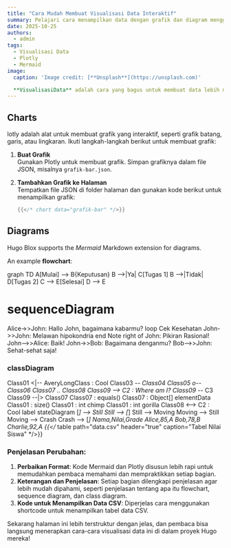 ```yaml
---
title: "Cara Mudah Membuat Visualisasi Data Interaktif"
summary: Pelajari cara menampilkan data dengan grafik dan diagram menggunakan Hugo.
date: 2025-10-25
authors:
  - admin
tags:
  - Visualisasi Data
  - Plotly
  - Mermaid
image:
  caption: 'Image credit: [**Unsplash**](https://unsplash.com)'

  **VisualisasiData** adalah cara yang bagus untuk membuat data lebih mudah dipahami. Di sini, kita akan belajar cara menampilkan data menggunakan **grafik interaktif** dengan Plotly dan **diagram** dengan Mermaid di Hugo.
---
```


## Charts
lotly adalah alat untuk membuat grafik yang interaktif, seperti grafik batang, garis, atau lingkaran. Ikuti langkah-langkah berikut untuk membuat grafik:

1. **Buat Grafik**  
   Gunakan Plotly untuk membuat grafik. Simpan grafiknya dalam file JSON, misalnya `grafik-bar.json`.

2. **Tambahkan Grafik ke Halaman**  
   Tempatkan file JSON di folder halaman dan gunakan kode berikut untuk menampilkan grafik:

   ```go
   {{</* chart data="grafik-bar" */>}}

## Diagrams

Hugo Blox supports the _Mermaid_ Markdown extension for diagrams.

An example **flowchart**:

 graph TD
A[Mulai] --> B{Keputusan}
B -->|Ya| C[Tugas 1]
B -->|Tidak| D[Tugas 2]
C --> E[Selesai]
D --> E

# sequenceDiagram
Alice->>John: Hallo John, bagaimana kabarmu?
loop Cek Kesehatan
    John->>John: Melawan hipokondria
end
Note right of John: Pikiran Rasional!
John-->>Alice: Baik!
John->>Bob: Bagaimana denganmu?
Bob-->>John: Sehat-sehat saja!

### classDiagram
Class01 <|-- AveryLongClass : Cool
Class03 *-- Class04
Class05 o-- Class06
Class07 .. Class08
Class09 --> C2 : Where am I?
Class09 --* C3
Class09 --|> Class07
Class07 : equals()
Class07 : Object[] elementData
Class01 : size()
Class01 : int chimp
Class01 : int gorilla
Class08 <--> C2 : Cool label
stateDiagram
[*] --> Still
Still --> [*]
Still --> Moving
Moving --> Still
Moving --> Crash
Crash --> [*]
Nama,Nilai,Grade
Alice,85,A
Bob,78,B
Charlie,92,A
{{</* table path="data.csv" header="true" caption="Tabel Nilai Siswa" */>}}


### Penjelasan Perubahan:
1. **Perbaikan Format**: Kode Mermaid dan Plotly disusun lebih rapi untuk memudahkan pembaca memahami dan mempraktikkan setiap bagian.
2. **Keterangan dan Penjelasan**: Setiap bagian dilengkapi penjelasan agar lebih mudah dipahami, seperti penjelasan tentang apa itu flowchart, sequence diagram, dan class diagram.
3. **Kode untuk Menampilkan Data CSV**: Diperjelas cara menggunakan shortcode untuk menampilkan tabel data CSV.
  
Sekarang halaman ini lebih terstruktur dengan jelas, dan pembaca bisa langsung menerapkan cara-cara visualisasi data ini di dalam proyek Hugo mereka!
